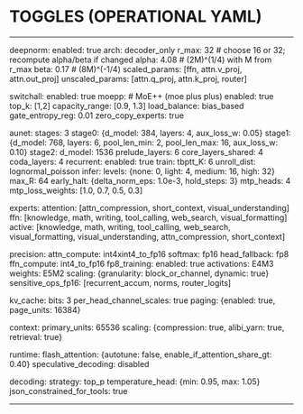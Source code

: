 # TOGGLES (OPERATIONAL YAML)

--------------------------------------------------------------------------------
deepnorm:
  enabled: true
  arch: decoder_only
  r_max: 32                 # choose 16 or 32; recompute alpha/beta if changed
  alpha: 4.08               # (2M)^(1/4) with M from r_max
  beta: 0.17                # (8M)^(-1/4)
  scaled_params: [ffn, attn.v_proj, attn.out_proj]
  unscaled_params: [attn.q_proj, attn.k_proj, router]

switchall:
  enabled: true
moepp:                      # MoE++ (moe plus plus)
  enabled: true
  top_k: [1,2]
  capacity_range: [0.9, 1.3]
  load_balance: bias_based
  gate_entropy_reg: 0.01
  zero_copy_experts: true

aunet:
  stages: 3
  stage0: {d_model: 384, layers: 4, aux_loss_w: 0.05}
  stage1: {d_model: 768, layers: 6, pool_len_min: 2, pool_len_max: 16, aux_loss_w: 0.10}
  stage2:
    d_model: 1536
    prelude_layers: 6
    core_layers_shared: 4
    coda_layers: 4
    recurrent:
      enabled: true
      train:
        tbptt_K: 6
        unroll_dist: lognormal_poisson
      infer:
        levels: {none: 0, light: 4, medium: 16, high: 32}
        max_R: 64
        early_halt: {delta_norm_eps: 1.0e-3, hold_steps: 3}
    mtp_heads: 4
    mtp_loss_weights: [1.0, 0.7, 0.5, 0.3]

experts:
  attention: [attn_compression, short_context, visual_understanding]
  ffn: [knowledge, math, writing, tool_calling, web_search, visual_formatting]
  active: [knowledge, math, writing, tool_calling, web_search, visual_formatting, visual_understanding, attn_compression, short_context]

precision:
  attn_compute: int4xint4_to_fp16
  softmax: fp16
  head_fallback: fp8
  ffn_compute: int4_to_fp16
  fp8_training:
    enabled: true
    activations: E4M3
    weights: E5M2
    scaling: {granularity: block_or_channel, dynamic: true}
    sensitive_ops_fp16: [recurrent_accum, norms, router_logits]

kv_cache:
  bits: 3
  per_head_channel_scales: true
  paging: {enabled: true, page_units: 16384}

context:
  primary_units: 65536
  scaling: {compression: true, alibi_yarn: true, retrieval: true}

runtime:
  flash_attention: {autotune: false, enable_if_attention_share_gt: 0.40}
  speculative_decoding: disabled

decoding:
  strategy: top_p
  temperature_head: {min: 0.95, max: 1.05}
  json_constrained_for_tools: true

--------------------------------------------------------------------------------
